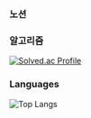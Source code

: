 
<h3>노션</h3>
<h3>알고리즘</h3>

[![Solved.ac Profile](http://mazassumnida.wtf/api/v2/generate_badge?boj=inhohyun)](https://solved.ac/inhohyun)



<h3>Languages</h3>

![Top Langs](https://github-readme-stats.vercel.app/api/top-langs/?username=inhohyun&theme=tokyonight)


